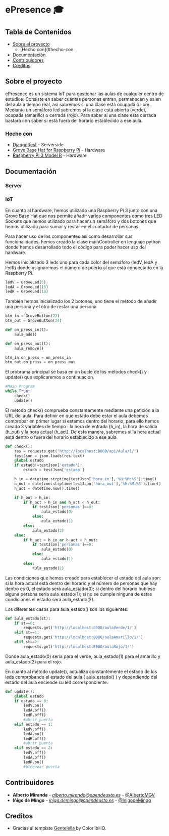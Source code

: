 ﻿# ePresence 🎓

<!-- TABLE OF CONTENTS -->
## Tabla de Contenidos

* [Sobre el proyecto](#sobre-el-proyecto)
  * [Hecho con](#hecho-con
* [Documentación](#documentación)
* [Contribuidores](#contribuidores)
* [Créditos](#creditos)


<!-- ABOUT THE PROJECT -->
## Sobre el proyecto

ePresence es un sistema IoT para gestionar las aulas de cualquier centro de estudios. Consiste en saber cuántas personas entran, permanecen y salen del aula a tiempo real, así sabremos si una clase está ocupada o libre. Mediante un semáforo led sabremos si la clase está abierta (verde), ocupada (amarillo) o cerrada (rojo). Para saber si una clase esta cerrada bastará con saber si está fuera del horario establecido a ese aula.


### Hecho con
* [DjangoRest](https://www.django-rest-framework.org/) - Serverside
* [Grove Base Hat for Raspberry Pi](http://wiki.seeedstudio.com/Grove_Base_Hat_for_Raspberry_Pi/) - Hardware
* [Raspberry Pi 3 Model B](https://www.raspberrypi.org/products/raspberry-pi-3-model-b/) - Hardware

<!-- GETTING STARTED -->
## Documentación

### Server
### IoT

En cuanto al hardware, hemos utilizado una Raspberry Pi 3 junto con una Grove Base Hat que nos permite añadir varios componentes como tres LED Sockets que hemos utilizado para hacer un semáforo y dos botones que hemos utilizado para sumar y restar en el contador de personas.

Para hacer uso de los componentes así como desarrollar sus funcionalidades, hemos creado la clase mainController en lenguaje python donde hemos desarrollado todo el código para poder hacer uso del hardware. 

Hemos inicializado 3 leds uno para cada color del semáforo (ledV, ledA y ledR) donde asignaremos el número de puerto al que está concectado en la Raspberry Pi.

```python
ledV = GroveLed(5)
ledA = GroveLed(16)
ledR = GroveLed(18)
```

También hemos inicializado los 2 botones, uno tiene el método de añadir una persona y el otro de restar una persona

```python
btn_in = GroveButton(22)
btn_out = GroveButton(24)

def on_press_in(t):
	aula_add()

def on_press_out(t):
	aula_remove()

btn_in.on_press = on_press_in
btn_out.on_press = on_press_out
```

El probrama principal se basa en un bucle de los métodos check() y update() que explicaremos a continuación.

```python
#Main Program
while True:
	check()
	update()
```

El método check() comprueba constantemente mediante una petición a la URL del aula. Para definir en que estado debe estar el aula debemos comprobar en primer lugar si estamos dentro del horario, para ello hemos creado 3 variables de tiempo : la hora de entrada (h_in), la hora de salida (h_out) y la hora actual (h_act). De esta manera, sabremos si la hora actual está dentro o fuera del horario establecido a ese aula.

```python
def check():
	res = requests.get('http://localhost:8000/api/Aula/1/')
	testJson = json.loads(res.text)
	global estado
	if estado!=testJson['estado']:
		estado = testJson['estado']

	h_in = datetime.strptime(testJson['hora_in'],'%H:%M:%S').time()
	h_out = datetime.strptime(testJson['hora_out'],'%H:%M:%S').time()
	h_act = datetime.now().time()

	if h_out > h_in:
		if h_act > h_in and h_act < h_out:
			if testJson['personas']==0:
				aula_estado(0)
			else:
				aula_estado(1)
		else:
			aula_estado(2)
	else:
		if h_act > h_in or h_act < h_out:
			if testJson['personas']==0:
				aula_estado(0)
			else:
				aula_estado(1)
		else:
			aula_estado(2)
```
Las condiciones que hemos creado para establecer el estado del aula son: si la hora actual está dentro del horario y el número de personas que hay dentro es 0, el estado será aula_estado(0); si dentro del horario hubiese alguna persona sería aula_estado(1); si no se cumple ninguna de estas condiciones el estado será aula_estado(2).

Los diferentes casos para aula_estado() son los siguientes:

```python
def aula_estado(st):
	if st==0:
		requests.get('http://localhost:8000/aulaVerde/1/')
	elif st==1:
		requests.get('http://localhost:8000/aulaAmarillo/1/')
	elif st==2:
		requests.get('http://localhost:8000/aulaRojo/1/')

```
Donde aula_estado(0) sería para el verde, aula_estado(1) para el amarillo y aula_estado(2) para el rojo.

En cuanto al método update(), actualiza constantemente el estado de los leds comprobando el estado del aula ( aula_estado() ) y dependiendo del estado del aula enciende su led correspondiente.

```python
def update():
	global estado
	if estado == 0:
		ledV.on()
		ledA.off()
		ledR.off()
		#abrir puerta
	elif estado == 1:
		ledV.off()
		ledA.on()
		ledR.off()
		#abrir puerta
	elif estado == 2:
		ledV.off()
		ledA.off()
		ledR.on()
		#bloquear puerta
```

<!-- CONTRIBUTORS -->
## Contribuidores

* **Alberto Miranda**	-	*alberto.miranda@opendeusto.es*	-	[@AlbertoMGV](https://github.com/AlbertoMGV)
* **Iñigo de Mingo**	-	*inigo.demingo@opendeusto.es*	-	[@InigodeMingo](https://github.com/InigodeMingo)

## Creditos

- Gracias al template [ Gentelella ](https://github.com/ColorlibHQ/gentelella) by ColorlibHQ.



